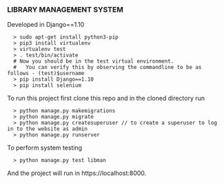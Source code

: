 ### LIBRARY MANAGEMENT SYSTEM

Developed in Django==1.10
```
  > sudo apt-get install python3-pip
  > pip3 install virtualenv
  > virtualenv test
  > . test/bin/activate
  # Now you should be in the test virtual environment. 
  #   You can verify this by observing the commandline to be as follows - (test)$username
  > pip install Django==1.10
  > pip install selenium
```
  
To run this project first clone this repo and in the cloned directory run 
```
  > python manage.py makemigrations
  > python manage.py migrate
  > python manage.py createsuperuser // to create a superuser to log in to the website as admin 
  > python manage.py runserver
```
To perform system testing
```
  > python manage.py test libman 
```
And the project will run in https://localhost:8000.
